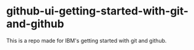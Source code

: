 # github-ui-getting-started-with-git-and-github
This is a repo made for IBM's getting started with git and github.
